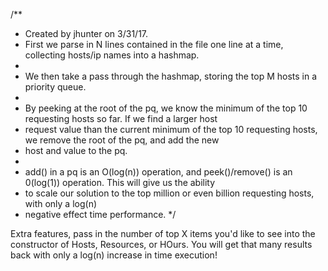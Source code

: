 /**
 * Created by jhunter on 3/31/17.
 * First we parse in N lines contained in the file one line at a time, collecting hosts/ip names into a hashmap.
 *
 * We then take a pass through the hashmap, storing the top M hosts in a priority queue.
 *
 * By peeking at the root of the pq, we know the minimum of the top 10 requesting hosts so far. If we find a larger host
 * request value than the current minimum of the top 10 requesting hosts, we remove the root of the pq, and add the new
 * host and value to the pq.
 *
 * add() in a pq is an O(log(n)) operation, and peek()/remove() is an 0(log(1)) operation. This will give us the ability
 * to scale our solution to the top million or even billion requesting hosts, with only a log(n)
 * negative effect time performance.
 */
 
 
 
Extra features, pass in the number of top X items you'd like to see into the constructor of Hosts, Resources, or HOurs.
You will get that many results back with only a log(n) increase in time execution!  